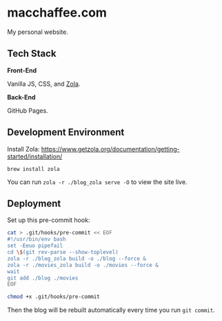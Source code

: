 # macchaffee.com

My personal website.

## Tech Stack

**Front-End**

Vanilla JS, CSS, and [Zola](https://www.getzola.org/).

**Back-End**

GitHub Pages.

## Development Environment

Install Zola: <https://www.getzola.org/documentation/getting-started/installation/>

```
brew install zola
```

You can run `zola -r ./blog_zola serve -O` to view the site live.

## Deployment

Set up this pre-commit hook:

```bash
cat > .git/hooks/pre-commit << EOF
#!/usr/bin/env bash
set -Eeuo pipefail
cd \$(git rev-parse --show-toplevel)
zola -r ./blog_zola build -o ./blog --force &
zola -r ./movies_zola build -o ./movies --force &
wait
git add ./blog ./movies
EOF

chmod +x .git/hooks/pre-commit
```

Then the blog will be rebuilt automatically every time you run `git commit`.
